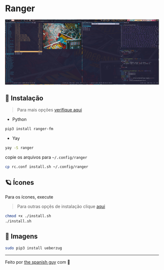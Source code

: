 # Ranger

![ranger](../../.screenshots/ranger.png)

## :wrench: Instalação

> Para mais opções [verifique aqui](https://github.com/ranger/ranger#installing)

- Python

```bash
pip3 install ranger-fm
```

- Yay

```bash
yay -S ranger
```

copie os arquivos para `~/.config/ranger`

```bash
cp rc.conf install.sh ~/.config/ranger
```

## :ringed_planet: Ícones

Para os ícones, execute

> Para outras opçẽs de instalação clique [aqui](https://github.com/alexanderjeurissen/ranger_devicons#install-instructions)

```bash
chmod +x ./install.sh
./install.sh
```

## :milky_way: Imagens

```bash
sudo pip3 install ueberzug
```

---

Feito por [the spanish guy](https://github.com/the-spanish-guy) com :purple_heart:
